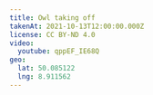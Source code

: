 ```yaml
---
title: Owl taking off
takenAt: 2021-10-13T12:00:00.000Z
license: CC BY-ND 4.0
video:
  youtube: qppEF_IE68Q
geo:
  lat: 50.085122
  lng: 8.911562
---
```

